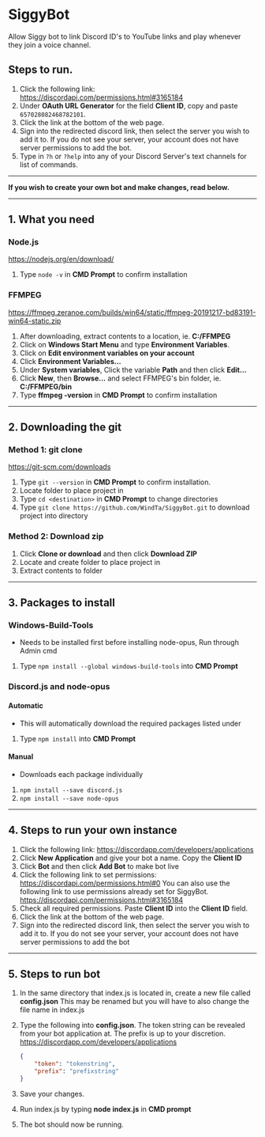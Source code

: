 # SiggyBot

Allow Siggy bot to link Discord ID's to YouTube links and play whenever they join a voice channel.

## Steps to run. 

1. Click the following link:
   <https://discordapi.com/permissions.html#3165184>
2. Under **OAuth URL Generator** for the field **Client ID**, copy and paste `657028082468782101`.
3. Click the link at the bottom of the web page.
4. Sign into the redirected discord link, then select the server you wish to add it to.
   If you do not see your server, your account does not have server permissions to add the bot.
5. Type in `?h` or `?help` into any of your Discord Server's text channels for list of commands.

___

**If you wish to create your own bot and make changes, read below.**

___

## 1. What you need

### Node.js

<https://nodejs.org/en/download/>

1. Type `node -v` in **CMD Prompt** to confirm installation

### FFMPEG

<https://ffmpeg.zeranoe.com/builds/win64/static/ffmpeg-20191217-bd83191-win64-static.zip>

1. After downloading, extract contents to a location, ie. **C:/FFMPEG**
2. Click on **Windows Start Menu** and type **Environment Variables**.
3. Click on **Edit environment variables on your account**
4. Click **Environment Variables...**
5. Under **System variables**, Click the variable **Path** and then click **Edit...**
6. Click **New**, then **Browse...** and select FFMPEG's bin folder, ie. **C:/FFMPEG/bin**
7. Type **ffmpeg -version** in **CMD Prompt** to confirm installation

___

## 2. Downloading the git

### Method 1: git clone

<https://git-scm.com/downloads>

1. Type `git --version` in **CMD Prompt** to confirm installation.
2. Locate folder to place project in
3. Type `cd <destination>` in **CMD Prompt** to change directories
4. Type `git clone https://github.com/WindTa/SiggyBot.git` to download project into directory

### Method 2: Download zip

1. Click **Clone or download** and then click **Download ZIP**
2. Locate and create folder to place project in
3. Extract contents to folder

___

## 3. Packages to install

### Windows-Build-Tools

- Needs to be installed first before installing node-opus, Run through Admin cmd

1. Type `npm install --global windows-build-tools` into **CMD Prompt**

### Discord.js and node-opus

#### Automatic

- This will automatically download the required packages listed under 

1. Type `npm install` into **CMD Prompt**

#### Manual

- Downloads each package individually

1. `npm install --save discord.js`
2. `npm install --save node-opus`

___

## 4. Steps to run your own instance

1. Click the following link:
   <https://discordapp.com/developers/applications>
2. Click **New Application** and give your bot a name. Copy the **Client ID**
3. Click **Bot** and then click **Add Bot** to make bot live
4. Click the following link to set permissions:
   <https://discordapi.com/permissions.html#0>
   You can also use the following link to use permissions already set for SiggyBot.
   <https://discordapi.com/permissions.html#3165184>
5. Check all required permissions. Paste **Client ID** into the **Client ID** field.
6. Click the link at the bottom of the web page.
7. Sign into the redirected discord link, then select the server you wish to add it to.
   If you do not see your server, your account does not have server permissions to add the bot

___

## 5. Steps to run bot

1. In the same directory that index.js is located in, create a new file called **config.json**
   This may be renamed but you will have to also change the file name in index.js
2. Type the following into **config.json**. The token string can be revealed from your bot application at. The prefix is up to your discretion.
   <https://discordapp.com/developers/applications>

    ```json
    {
        "token": "tokenstring",
        "prefix": "prefixstring"
    }
    ```

3. Save your changes.
4. Run index.js by typing **node index.js** in **CMD prompt**
5. The bot should now be running.